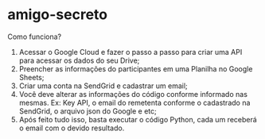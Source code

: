 # amigo-secreto

Como funciona?

1. Acessar o Google Cloud e fazer o passo a passo para criar uma API para acessar os dados do seu Drive;
2. Preencher as informações do participantes em uma Planilha no Google Sheets;
3. Criar uma conta na SendGrid e cadastrar um email;
4. Você deve alterar as informações do código conforme informado nas mesmas. Ex: Key API, o email do remetenta conforme o cadastrado na SendGrid, o arquivo json do Google e etc;
5. Após feito tudo isso, basta executar o código Python, cada um receberá o email com o devido resultado.
